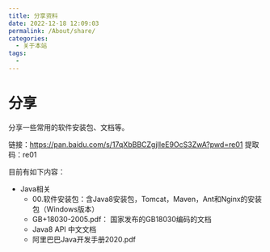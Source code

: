 ```yaml
---
title: 分享资料
date: 2022-12-18 12:09:03
permalink: /About/share/
categories:
  - 关于本站
tags:
  - 
---
```


# 分享

分享一些常用的软件安装包、文档等。

链接：https://pan.baidu.com/s/17qXbBBCZgjIIeE9OcS3ZwA?pwd=re01 
提取码：re01 

目前有如下内容：

* Java相关
  * 00.软件安装包：含Java8安装包，Tomcat，Maven，Ant和Nginx的安装包（Windows版本）
  * GB+18030-2005.pdf： 国家发布的GB18030编码的文档
  * Java8 API 中文文档
  * 阿里巴巴Java开发手册2020.pdf